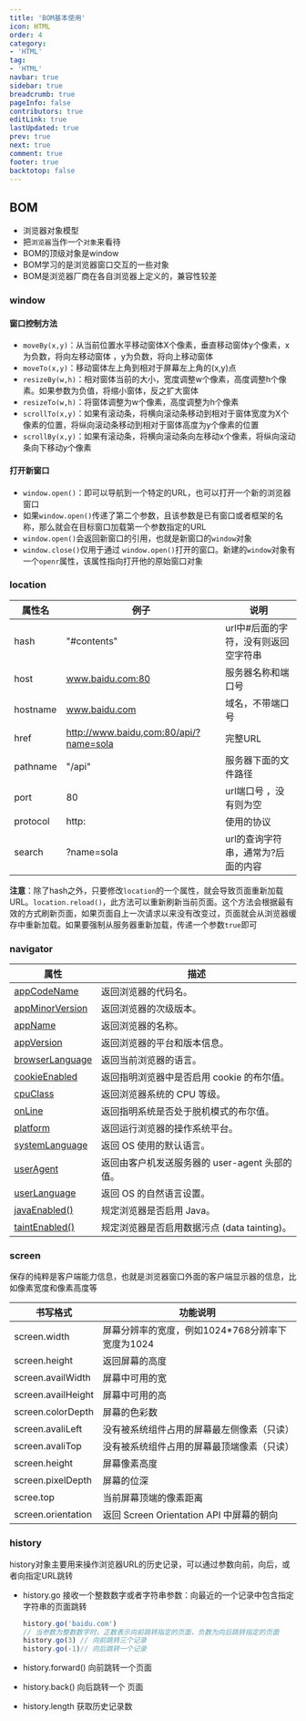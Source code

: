 ```yaml
---
title: 'BOM基本使用'
icon: HTML
order: 4
category:
- 'HTML'
tag:
- 'HTML'
navbar: true
sidebar: true
breadcrumb: true
pageInfo: false
contributors: true
editLink: true
lastUpdated: true
prev: true
next: true
comment: true
footer: true
backtotop: false
---
```


## BOM

- 浏览器对象模型
- 把`浏览器`当作一个`对象`来看待
- BOM的顶级对象是window
- BOM学习的是浏览器窗口交互的一些对象
- BOM是浏览器厂商在各自浏览器上定义的，兼容性较差

### window

#### 窗口控制方法

- `moveBy(x,y)`：从当前位置水平移动窗体X个像素，垂直移动窗体y个像素，x为负数，将向左移动窗体 ，y为负数，将向上移动窗体
- `moveTo(x,y)`：移动窗体左上角到相对于屏幕左上角的(x,y)点
- `resizeBy(w,h)`：相对窗体当前的大小，宽度调整w个像素，高度调整h个像素。如果参数为负值，将缩小窗体，反之扩大窗体
- `resizeTo(w,h)`：将窗体调整为w个像素，高度调整为h个像素
- `scrollTo(x,y)`：如果有滚动条，将横向滚动条移动到相对于窗体宽度为X个像素的位置，将纵向滚动条移动到相对于窗体高度为y个像素的位置
- `scrollBy(x,y)`：如果有滚动条，将横向滚动条向左移动x个像素，将纵向滚动条向下移动y个像素

#### 打开新窗口

- `window.open()`：即可以导航到一个特定的URL，也可以打开一个新的浏览器窗口
- 如果`window.open()`传递了第二个参数，且该参数是已有窗口或者框架的名称，那么就会在目标窗口加载第一个参数指定的URL
- `window.open()`会返回新窗口的引用，也就是新窗口的`window`对象
- `window.close()`仅用于通过 `window.open()`打开的窗口。新建的`window`对象有一个`openr`属性，该属性指向打开他的原始窗口对象

### location

| 属性名   | 例子                                   | 说明                                 |
| -------- | -------------------------------------- | ------------------------------------ |
| hash     | "#contents"                            | url中#后面的字符，没有则返回空字符串 |
| host     | www.baidu.com:80                       | 服务器名称和端口号                   |
| hostname | www.baidu.com                          | 域名，不带端口号                     |
| href     | http://www.baidu,com:80/api/?name=sola | 完整URL                              |
| pathname | "/api"                                 | 服务器下面的文件路径                 |
| port     | 80                                     | url端口号 ，没有则为空               |
| protocol | http:                                  | 使用的协议                           |
| search   | ?name=sola                             | url的查询字符串，通常为?后面的内容   |

**注意**：除了hash之外，只要修改`location`的一个属性，就会导致页面重新加载URL。`location.reload()`，此方法可以重新刷新当前页面。这个方法会根据最有效的方式刷新页面，如果页面自上一次请求以来没有改变过，页面就会从浏览器缓存中重新加载。如果要强制从服务器重新加载，传递一个参数`true`即可

### navigator

| 属性                                                         | 描述                                           |
| ------------------------------------------------------------ | ---------------------------------------------- |
| [appCodeName](https://www.w3school.com.cn/jsref/prop_nav_appcodename.asp) | 返回浏览器的代码名。                           |
| [appMinorVersion](https://www.w3school.com.cn/jsref/prop_nav_appminorversion.asp) | 返回浏览器的次级版本。                         |
| [appName](https://www.w3school.com.cn/jsref/prop_nav_appname.asp) | 返回浏览器的名称。                             |
| [appVersion](https://www.w3school.com.cn/jsref/prop_nav_appversion.asp) | 返回浏览器的平台和版本信息。                   |
| [browserLanguage](https://www.w3school.com.cn/jsref/prop_nav_browserlanguage.asp) | 返回当前浏览器的语言。                         |
| [cookieEnabled](https://www.w3school.com.cn/jsref/prop_nav_cookieenabled.asp) | 返回指明浏览器中是否启用 cookie 的布尔值。     |
| [cpuClass](https://www.w3school.com.cn/jsref/prop_nav_cpuclass.asp) | 返回浏览器系统的 CPU 等级。                    |
| [onLine](https://www.w3school.com.cn/jsref/prop_nav_online.asp) | 返回指明系统是否处于脱机模式的布尔值。         |
| [platform](https://www.w3school.com.cn/jsref/prop_nav_platform.asp) | 返回运行浏览器的操作系统平台。                 |
| [systemLanguage](https://www.w3school.com.cn/jsref/prop_nav_systemlanguage.asp) | 返回 OS 使用的默认语言。                       |
| [userAgent](https://www.w3school.com.cn/jsref/prop_nav_useragent.asp) | 返回由客户机发送服务器的 user-agent 头部的值。 |
| [userLanguage](https://www.w3school.com.cn/jsref/prop_nav_userlanguage.asp) | 返回 OS 的自然语言设置。                       |
| [javaEnabled()](https://www.w3school.com.cn/jsref/met_nav_javaenabled.asp) | 规定浏览器是否启用 Java。                      |
| [taintEnabled()](https://www.w3school.com.cn/jsref/met_nav_taintenabled.asp) | 规定浏览器是否启用数据污点 (data tainting)。   |

### screen

保存的纯粹是客户端能力信息，也就是浏览器窗口外面的客户端显示器的信息，比如像素宽度和像素高度等

| 书写格式           | 功能说明                                         |
| ------------------ | ------------------------------------------------ |
| screen.width       | 屏幕分辨率的宽度，例如1024*768分辨率下宽度为1024 |
| screen.height      | 返回屏幕的高度                                   |
| screen.availWidth  | 屏幕中可用的宽                                   |
| screen.availHeight | 屏幕中可用的高                                   |
| screen.colorDepth  | 屏幕的色彩数                                     |
| screen.avaliLeft   | 没有被系统组件占用的屏幕最左侧像素（只读）       |
| screen.avaliTop    | 没有被系统组件占用的屏幕最顶端像素（只读）       |
| screen.height      | 屏幕像素高度                                     |
| screen.pixelDepth  | 屏幕的位深                                       |
| scree.top          | 当前屏幕顶端的像素距离                           |
| screen.orientation | 返回 Screen  Orientation API 中屏幕的朝向        |

### history

history对象主要用来操作浏览器URL的历史记录，可以通过参数向前，向后，或者向指定URL跳转

- history.go 接收一个整数数字或者字符串参数：向最近的一个记录中包含指定字符串的页面跳转

  ```js
  history.go('baidu.com')
  // 当参数为整数数字时，正数表示向前跳转指定的页面，负数为向后跳转指定的页面
  history.go(3) // 向前跳转三个记录
  history.go(-1)// 向后跳转一个记录
  ```

- history.forward() 向前跳转一个页面
- history.back() 向后跳转一个 页面
- history.length 获取历史记录数